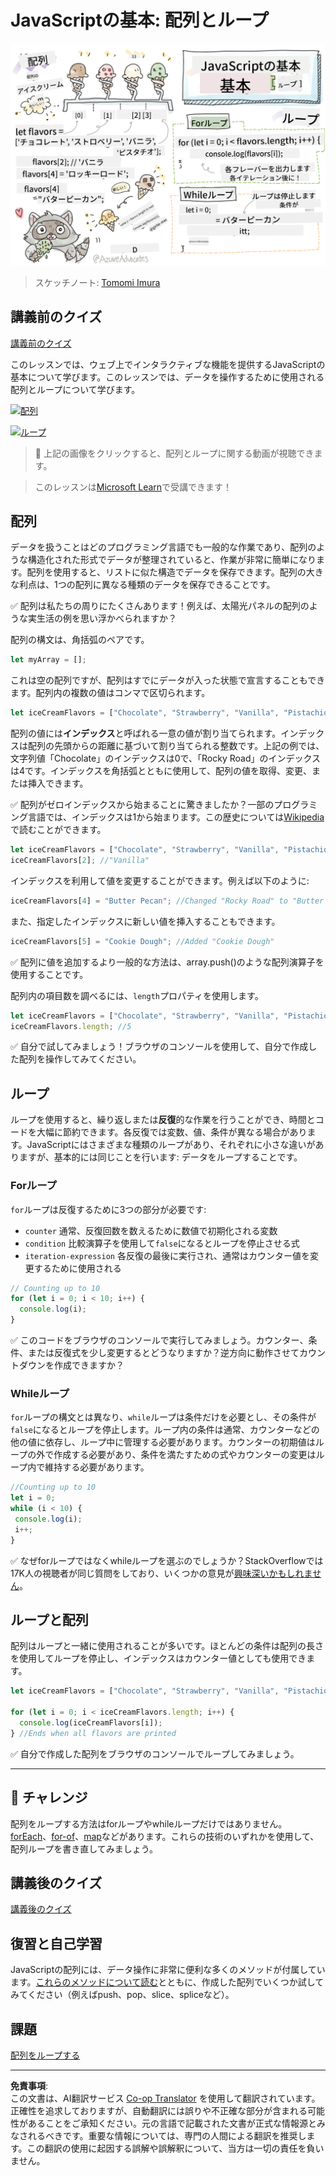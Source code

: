 <!--
CO_OP_TRANSLATOR_METADATA:
{
  "original_hash": "9029f96b0e034839c1799f4595e4bb66",
  "translation_date": "2025-08-28T17:56:02+00:00",
  "source_file": "2-js-basics/4-arrays-loops/README.md",
  "language_code": "ja"
}
-->
# JavaScriptの基本: 配列とループ

![JavaScript Basics - Arrays](../../../../translated_images/webdev101-js-arrays.439d7528b8a294558d0e4302e448d193f8ad7495cc407539cc81f1afe904b470.ja.png)
> スケッチノート: [Tomomi Imura](https://twitter.com/girlie_mac)

## 講義前のクイズ
[講義前のクイズ](https://ff-quizzes.netlify.app/web/quiz/13)

このレッスンでは、ウェブ上でインタラクティブな機能を提供するJavaScriptの基本について学びます。このレッスンでは、データを操作するために使用される配列とループについて学びます。

[![配列](https://img.youtube.com/vi/1U4qTyq02Xw/0.jpg)](https://youtube.com/watch?v=1U4qTyq02Xw "配列")

[![ループ](https://img.youtube.com/vi/Eeh7pxtTZ3k/0.jpg)](https://www.youtube.com/watch?v=Eeh7pxtTZ3k "ループ")

> 🎥 上記の画像をクリックすると、配列とループに関する動画が視聴できます。

> このレッスンは[Microsoft Learn](https://docs.microsoft.com/learn/modules/web-development-101-arrays/?WT.mc_id=academic-77807-sagibbon)で受講できます！

## 配列

データを扱うことはどのプログラミング言語でも一般的な作業であり、配列のような構造化された形式でデータが整理されていると、作業が非常に簡単になります。配列を使用すると、リストに似た構造でデータを保存できます。配列の大きな利点は、1つの配列に異なる種類のデータを保存できることです。

✅ 配列は私たちの周りにたくさんあります！例えば、太陽光パネルの配列のような実生活の例を思い浮かべられますか？

配列の構文は、角括弧のペアです。

```javascript
let myArray = [];
```

これは空の配列ですが、配列はすでにデータが入った状態で宣言することもできます。配列内の複数の値はコンマで区切られます。

```javascript
let iceCreamFlavors = ["Chocolate", "Strawberry", "Vanilla", "Pistachio", "Rocky Road"];
```

配列の値には**インデックス**と呼ばれる一意の値が割り当てられます。インデックスは配列の先頭からの距離に基づいて割り当てられる整数です。上記の例では、文字列値「Chocolate」のインデックスは0で、「Rocky Road」のインデックスは4です。インデックスを角括弧とともに使用して、配列の値を取得、変更、または挿入できます。

✅ 配列がゼロインデックスから始まることに驚きましたか？一部のプログラミング言語では、インデックスは1から始まります。この歴史については[Wikipedia](https://en.wikipedia.org/wiki/Zero-based_numbering)で読むことができます。

```javascript
let iceCreamFlavors = ["Chocolate", "Strawberry", "Vanilla", "Pistachio", "Rocky Road"];
iceCreamFlavors[2]; //"Vanilla"
```

インデックスを利用して値を変更することができます。例えば以下のように:

```javascript
iceCreamFlavors[4] = "Butter Pecan"; //Changed "Rocky Road" to "Butter Pecan"
```

また、指定したインデックスに新しい値を挿入することもできます。

```javascript
iceCreamFlavors[5] = "Cookie Dough"; //Added "Cookie Dough"
```

✅ 配列に値を追加するより一般的な方法は、array.push()のような配列演算子を使用することです。

配列内の項目数を調べるには、`length`プロパティを使用します。

```javascript
let iceCreamFlavors = ["Chocolate", "Strawberry", "Vanilla", "Pistachio", "Rocky Road"];
iceCreamFlavors.length; //5
```

✅ 自分で試してみましょう！ブラウザのコンソールを使用して、自分で作成した配列を操作してみてください。

## ループ

ループを使用すると、繰り返しまたは**反復**的な作業を行うことができ、時間とコードを大幅に節約できます。各反復では変数、値、条件が異なる場合があります。JavaScriptにはさまざまな種類のループがあり、それぞれに小さな違いがありますが、基本的には同じことを行います: データをループすることです。

### Forループ

`for`ループは反復するために3つの部分が必要です:
- `counter` 通常、反復回数を数えるために数値で初期化される変数
- `condition` 比較演算子を使用して`false`になるとループを停止させる式
- `iteration-expression` 各反復の最後に実行され、通常はカウンター値を変更するために使用される
  
```javascript
// Counting up to 10
for (let i = 0; i < 10; i++) {
  console.log(i);
}
```

✅ このコードをブラウザのコンソールで実行してみましょう。カウンター、条件、または反復式を少し変更するとどうなりますか？逆方向に動作させてカウントダウンを作成できますか？

### Whileループ

`for`ループの構文とは異なり、`while`ループは条件だけを必要とし、その条件が`false`になるとループを停止します。ループ内の条件は通常、カウンターなどの他の値に依存し、ループ中に管理する必要があります。カウンターの初期値はループの外で作成する必要があり、条件を満たすための式やカウンターの変更はループ内で維持する必要があります。

```javascript
//Counting up to 10
let i = 0;
while (i < 10) {
 console.log(i);
 i++;
}
```

✅ なぜforループではなくwhileループを選ぶのでしょうか？StackOverflowでは17K人の視聴者が同じ質問をしており、いくつかの意見が[興味深いかもしれません](https://stackoverflow.com/questions/39969145/while-loops-vs-for-loops-in-javascript)。

## ループと配列

配列はループと一緒に使用されることが多いです。ほとんどの条件は配列の長さを使用してループを停止し、インデックスはカウンター値としても使用できます。

```javascript
let iceCreamFlavors = ["Chocolate", "Strawberry", "Vanilla", "Pistachio", "Rocky Road"];

for (let i = 0; i < iceCreamFlavors.length; i++) {
  console.log(iceCreamFlavors[i]);
} //Ends when all flavors are printed
```

✅ 自分で作成した配列をブラウザのコンソールでループしてみましょう。

---

## 🚀 チャレンジ

配列をループする方法はforループやwhileループだけではありません。[forEach](https://developer.mozilla.org/docs/Web/JavaScript/Reference/Global_Objects/Array/forEach)、[for-of](https://developer.mozilla.org/docs/Web/JavaScript/Reference/Statements/for...of)、[map](https://developer.mozilla.org/docs/Web/JavaScript/Reference/Global_Objects/Array/map)などがあります。これらの技術のいずれかを使用して、配列ループを書き直してみましょう。

## 講義後のクイズ
[講義後のクイズ](https://ff-quizzes.netlify.app/web/quiz/14)

## 復習と自己学習

JavaScriptの配列には、データ操作に非常に便利な多くのメソッドが付属しています。[これらのメソッドについて読む](https://developer.mozilla.org/docs/Web/JavaScript/Reference/Global_Objects/Array)とともに、作成した配列でいくつか試してみてください（例えばpush、pop、slice、spliceなど）。

## 課題

[配列をループする](assignment.md)

---

**免責事項**:  
この文書は、AI翻訳サービス [Co-op Translator](https://github.com/Azure/co-op-translator) を使用して翻訳されています。正確性を追求しておりますが、自動翻訳には誤りや不正確な部分が含まれる可能性があることをご承知ください。元の言語で記載された文書が正式な情報源とみなされるべきです。重要な情報については、専門の人間による翻訳を推奨します。この翻訳の使用に起因する誤解や誤解釈について、当方は一切の責任を負いません。